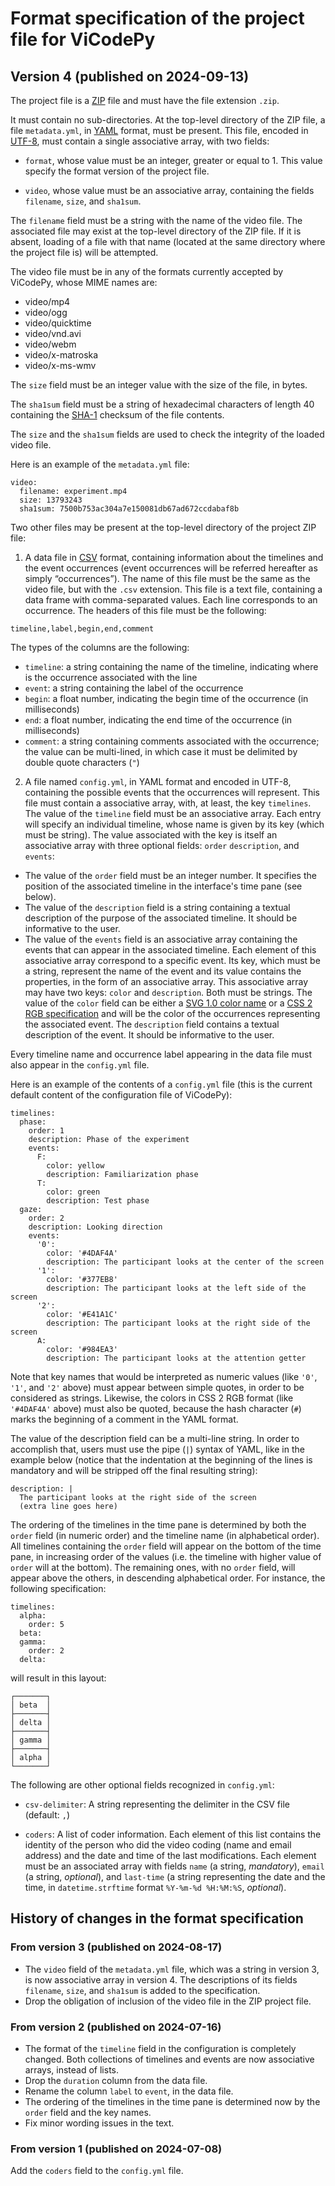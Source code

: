 # Format specification of the project file for ViCodePy

## Version 4 (published on 2024-09-13)

The project file is a [ZIP][] file and must have the file extension `.zip`.

[ZIP]: https://en.wikipedia.org/wiki/ZIP

It must contain no sub-directories. At the top-level directory of the ZIP file, a file `metadata.yml`, in [YAML][] format, must be present. This file, encoded in [UTF-8][], must contain a single associative array, with two fields:

[YAML]: https://en.wikipedia.org/wiki/YAML
[UTF-8]: https://en.wikipedia.org/wiki/UTF-8

- `format`, whose value must be an integer, greater or equal to 1. This value specify the format version of the project file.

- `video`, whose value must be an associative array, containing the fields `filename`, `size`, and `sha1sum`.

The `filename` field must be a string with the name of the video file. The associated file may exist at the top-level directory of the ZIP file. If it is absent, loading of a file with that name (located at the same directory where the project file is) will be attempted.

The video file must be in any of the formats currently accepted by ViCodePy, whose MIME names are:

- video/mp4
- video/ogg
- video/quicktime
- video/vnd.avi
- video/webm
- video/x-matroska
- video/x-ms-wmv

The `size` field must be an integer value with the size of the file, in bytes.

The `sha1sum` field must be a string of hexadecimal characters of length 40
containing the [SHA-1][] checksum of the file contents.

[SHA-1]: https://en.wikipedia.org/wiki/SHA-1

The `size` and the `sha1sum` fields are used to check the integrity of the loaded video file.

Here is an example of the `metadata.yml` file:
```
video:
  filename: experiment.mp4
  size: 13793243
  sha1sum: 7500b753ac304a7e150081db67ad672ccdabaf8b
```

Two other files may be present at the top-level directory of the project ZIP file:

1. A data file in [CSV][] format, containing information about the timelines and the event occurrences (event occurrences will be referred hereafter as simply “occurrences”). The name of this file must be the same as the video file, but with the `.csv` extension. This file is a text file, containing a data frame with comma-separated values. Each line corresponds to an occurrence. The headers of this file must be the following:

```
timeline,label,begin,end,comment
```

The types of the columns are the following:

- `timeline`: a string containing the name of the timeline, indicating where is the occurrence associated with the line
- `event`: a string containing the label of the occurrence
- `begin`: a float number, indicating the begin time of the occurrence (in milliseconds)
- `end`: a float number, indicating the end time of the occurrence (in milliseconds)
- `comment`: a string containing comments associated with the occurrence; the value can be multi-lined, in which case it must be delimited by double quote characters (`"`)

[CSV]: https://en.wikipedia.org/wiki/Comma-separated_values

2. A file named `config.yml`, in YAML format and encoded in UTF-8, containing the possible events that the occurrences will represent. This file must contain a associative array, with, at least, the key `timelines`. The value of the `timeline` field must be an associative array. Each entry will specify an individual timeline, whose name is given by its key (which must be  string). The value associated with the key is itself an associative array with three optional fields: `order` `description`, and `events`:
- The value of the `order` field must be an integer number. It specifies the position of the associated timeline in the interface's time pane (see below).
- The value of the `description` field is a string containing a textual description of the purpose of the associated timeline. It should be informative to the user.
- The value of the `events` field is an associative array containing the events that can appear in the associated timeline. Each element of this associative array correspond to a specific event. Its key, which must be a string, represent the name of the event and its value contains the properties, in the form of an associative array. This associative array may have two keys: `color` and `description`. Both must be strings. The value of the `color` field can be either a [SVG 1.0 color name][] or a [CSS 2 RGB specification][] and will be the color of the occurrences representing the associated event. The `description` field contains a textual description of the event. It should be informative to the user.

[CSS 2 RGB specification]: https://www.w3.org/TR/SVG11/types.html#ColorKeywords
[SVG 1.0 color name]: https://www.w3.org/TR/2008/REC-CSS2-20080411/syndata.html#color-units

Every timeline name and occurrence label appearing in the data file must also appear in the `config.yml` file.

Here is an example of the contents of a `config.yml` file (this is the current default content of the configuration file of ViCodePy):

```
timelines:
  phase:
    order: 1
    description: Phase of the experiment
    events:
      F:
        color: yellow
        description: Familiarization phase
      T:
        color: green
        description: Test phase
  gaze:
    order: 2
    description: Looking direction
    events:
      '0':
        color: '#4DAF4A'
        description: The participant looks at the center of the screen
      '1':
        color: '#377EB8'
        description: The participant looks at the left side of the screen
      '2':
        color: '#E41A1C'
        description: The participant looks at the right side of the screen
      A:
        color: '#984EA3'
        description: The participant looks at the attention getter
```

Note that key names that would be interpreted as numeric values (like `'0'`, `'1'`, and `'2'` above) must appear between simple quotes, in order to be considered as strings. Likewise, the colors in CSS 2 RGB format (like `'#4DAF4A'` above) must also be quoted, because the hash character (`#`) marks the beginning of a comment in the YAML format.

The value of the description field can be a multi-line string. In order to accomplish that, users must use the pipe (`|`) syntax of YAML, like in the example below (notice that the indentation at the beginning of the lines is mandatory and will be stripped off the final resulting string):


```
description: |
  The participant looks at the right side of the screen
  (extra line goes here)
```

The ordering of the timelines in the time pane is determined by both the `order` field (in numeric order) and the timeline name (in alphabetical order). All timelines containing the `order` field will appear on the bottom of the time pane, in increasing order of the values (i.e. the timeline with higher value of `order` will at the bottom). The remaining ones, with no `order` field, will appear above the others, in descending alphabetical order. For instance, the following specification:

```
timelines:
  alpha:
    order: 5
  beta:
  gamma:
    order: 2
  delta:
```

will result in this layout:

```
┌───────┐
│ beta  │
├───────┤
│ delta │
├───────┤
│ gamma │
├───────┤
│ alpha │
└───────┘
```

The following are other optional fields recognized in `config.yml`:

- `csv-delimiter`: A string representing the delimiter in the CSV file (default: `,`)

- `coders`: A list of coder information. Each element of this list contains the identity of the person who did the video coding (name and email address) and the date and time of the last modifications. Each element must be an associated array with fields `name` (a string, *mandatory*), `email` (a string, *optional*), and `last-time` (a string representing the date and the time, in `datetime.strftime` format `%Y-%m-%d %H:%M:%S`, *optional*).

## History of changes in the format specification

### From version 3 (published on 2024-08-17)

- The `video` field of the `metadata.yml` file, which was a string in version 3, is now associative array in version 4. The descriptions of its fields `filename`, `size`, and `sha1sum` is added to the specification.
- Drop the obligation of inclusion of the video file in the ZIP project file.

### From version 2 (published on 2024-07-16)

- The format of the `timeline` field in the configuration is completely changed. Both collections of timelines and events are now associative arrays, instead of lists. 
- Drop the `duration` column from the data file.
- Rename the column `label` to `event`, in the data file.
- The ordering of the timelines in the time pane is determined now by the `order` field and the key names.
- Fix minor wording issues in the text.

### From version 1 (published on 2024-07-08)

Add the `coders` field to the `config.yml` file.

<!--  LocalWords:  YAML ViCodePy RGB webm -ogg quicktime vnd avi matroska wmv
      LocalWords:  UTF
 -->

